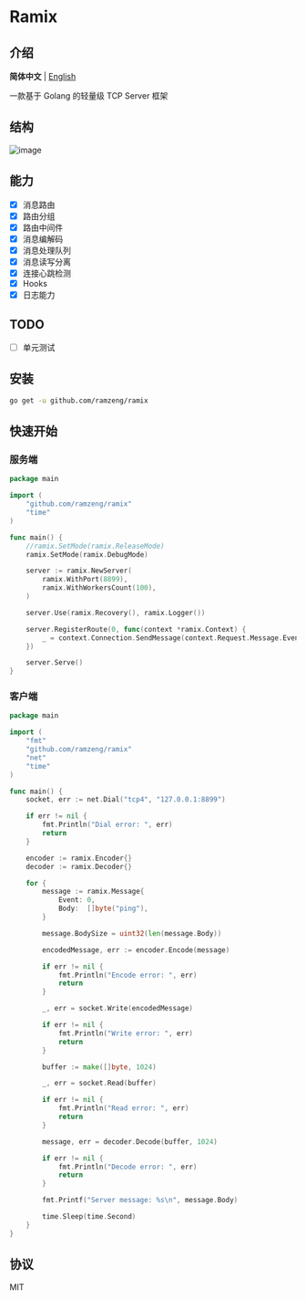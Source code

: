 # Ramix
## 介绍
**简体中文** | [English](https://github.com/ramzeng/ramix/blob/main/README.md)

一款基于 Golang 的轻量级 TCP Server 框架
## 结构
![image](https://github.com/ramzeng/ramix/assets/38133602/f736a468-094b-4a7c-bf23-9ea956fc063a)
## 能力
- [x] 消息路由
- [x] 路由分组
- [x] 路由中间件
- [x] 消息编解码
- [x] 消息处理队列
- [x] 消息读写分离
- [x] 连接心跳检测
- [x] Hooks
- [x] 日志能力
## TODO
- [ ] 单元测试
## 安装
```bash
go get -u github.com/ramzeng/ramix
```
## 快速开始
### 服务端
```go
package main

import (
	"github.com/ramzeng/ramix"
	"time"
)

func main() {
	//ramix.SetMode(ramix.ReleaseMode)
	ramix.SetMode(ramix.DebugMode)

	server := ramix.NewServer(
		ramix.WithPort(8899),
		ramix.WithWorkersCount(100),
	)

	server.Use(ramix.Recovery(), ramix.Logger())

	server.RegisterRoute(0, func(context *ramix.Context) {
		_ = context.Connection.SendMessage(context.Request.Message.Event, []byte("pong"))
	})

	server.Serve()
}
```
### 客户端
```go
package main

import (
	"fmt"
	"github.com/ramzeng/ramix"
	"net"
	"time"
)

func main() {
	socket, err := net.Dial("tcp4", "127.0.0.1:8899")

	if err != nil {
		fmt.Println("Dial error: ", err)
		return
	}

	encoder := ramix.Encoder{}
	decoder := ramix.Decoder{}

	for {
		message := ramix.Message{
			Event: 0,
			Body:  []byte("ping"),
		}

		message.BodySize = uint32(len(message.Body))

		encodedMessage, err := encoder.Encode(message)

		if err != nil {
			fmt.Println("Encode error: ", err)
			return
		}

		_, err = socket.Write(encodedMessage)

		if err != nil {
			fmt.Println("Write error: ", err)
			return
		}

		buffer := make([]byte, 1024)

		_, err = socket.Read(buffer)

		if err != nil {
			fmt.Println("Read error: ", err)
			return
		}

		message, err = decoder.Decode(buffer, 1024)

		if err != nil {
			fmt.Println("Decode error: ", err)
			return
		}

		fmt.Printf("Server message: %s\n", message.Body)

		time.Sleep(time.Second)
	}
}
```
## 协议
MIT
